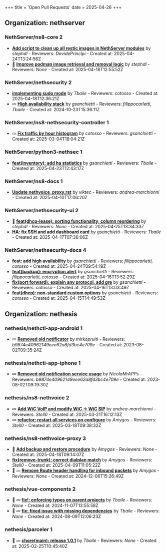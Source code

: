 +++
title = 'Open Pull Requests'
date = 2025-04-26
+++

## Organization: nethserver

### NethServer/ns8-core 2 

-   **[Add script to clean up all restic images in NethServer modules](https://github.com/NethServer/ns8-core/pull/869)** by *stephdl* - Reviewers: *DavidePrincipi* - Created at: 2025-04-24T13:24:56Z
- :eyes:  **[Improve podman image retrieval and removal logic](https://github.com/NethServer/ns8-core/pull/867)** by *stephdl* - Reviewers: *None* - Created at: 2025-04-18T12:55:52Z

### NethServer/nethsecurity 2 

-   **[implementing sudo mode](https://github.com/NethServer/nethsecurity/pull/1184)** by *Tbaile* - Reviewers: *cotosso* - Created at: 2025-04-18T12:36:21Z
-  :zzz: **[High availability stack](https://github.com/NethServer/nethsecurity/pull/871)** by *gsanchietti* - Reviewers: *filippocarletti, Tbaile* - Created at: 2024-10-23T15:36:11Z

### NethServer/ns8-nethsecurity-controller 1 

-  :zzz: **[Fix traffic by hour histogram](https://github.com/NethServer/ns8-nethsecurity-controller/pull/78)** by *cotosso* - Reviewers: *gsanchietti* - Created at: 2025-03-04T18:04:21Z

### NethServer/python3-nethsec 1 

-   **[feat(inventory): add ha statistics](https://github.com/NethServer/python3-nethsec/pull/98)** by *gsanchietti* - Reviewers: *Tbaile* - Created at: 2025-04-23T12:43:17Z

### NethServer/ns8-docs 1 

-   **[Update nethvoice_proxy.rst](https://github.com/NethServer/ns8-docs/pull/157)** by *viktec* - Reviewers: *andrea-marchionni* - Created at: 2025-04-10T17:06:20Z

### NethServer/nethsecurity-ui 2 

- :eyes:  **[feat(dhcp-lease): sorting functionality, column reordering](https://github.com/NethServer/nethsecurity-ui/pull/535)** by *stephdl* - Reviewers: *None* - Created at: 2025-04-25T13:34:33Z
-   **[HA: fix SSH and add dashboard card](https://github.com/NethServer/nethsecurity-ui/pull/533)** by *gsanchietti* - Reviewers: *Tbaile* - Created at: 2025-04-17T07:36:06Z

### NethServer/nethsecurity-docs 4 

-   **[feat: add high availability](https://github.com/NethServer/nethsecurity-docs/pull/163)** by *gsanchietti* - Reviewers: *filippocarletti, cotosso* - Created at: 2025-04-24T09:54:19Z
-   **[feat(backup): encryption alert](https://github.com/NethServer/nethsecurity-docs/pull/162)** by *gsanchietti* - Reviewers: *filippocarletti, cotosso* - Created at: 2025-04-16T13:52:29Z
-   **[fix(port forward): explain any protocol, add gre](https://github.com/NethServer/nethsecurity-docs/pull/161)** by *gsanchietti* - Reviewers: *cotosso* - Created at: 2025-04-16T13:03:49Z
-   **[feat(dhcp): non-standard custom options](https://github.com/NethServer/nethsecurity-docs/pull/160)** by *gsanchietti* - Reviewers: *cotosso* - Created at: 2025-04-15T14:49:53Z

## Organization: nethesis

### nethesis/nethcti-app-android 1 

-  :zzz: **[Removed old notificator](https://github.com/nethesis/nethcti-app-android/pull/30)** by *mirkopruiti* - Reviewers: *b9874e40962149eee62a8fd3bc4e709e* - Created at: 2023-08-02T09:35:24Z

### nethesis/nethcti-app-iphone 1 

-  :zzz: **[Removed old notification service usage](https://github.com/nethesis/nethcti-app-iphone/pull/37)** by *NicolaMrAPPs* - Reviewers: *b9874e40962149eee62a8fd3bc4e709e* - Created at: 2023-08-02T09:19:30Z

### nethesis/ns8-nethvoice 2 

-  :zzz: **[Add WiC VoIP and modify WiC -> WiC SIP](https://github.com/nethesis/ns8-nethvoice/pull/411)** by *andrea-marchionni* - Reviewers: *Stell0* - Created at: 2025-03-21T16:12:13Z
-  :zzz: **[refactor: restart all services on configure](https://github.com/nethesis/ns8-nethvoice/pull/406)** by *Amygos* - Reviewers: *Stell0* - Created at: 2025-03-18T09:38:32Z

### nethesis/ns8-nethvoice-proxy 3 

- :eyes:  **[Add backup and restore procedure](https://github.com/nethesis/ns8-nethvoice-proxy/pull/62)** by *Amygos* - Reviewers: *None* - Created at: 2025-04-18T09:14:07Z
-   **[fix(remove-trunk): correct dialplan match](https://github.com/nethesis/ns8-nethvoice-proxy/pull/61)** by *Amygos* - Reviewers: *Stell0* - Created at: 2025-04-09T11:05:22Z
- :eyes: :zzz: **[Remove Route header handling for inbound packets](https://github.com/nethesis/ns8-nethvoice-proxy/pull/49)** by *Amygos* - Reviewers: *None* - Created at: 2024-12-06T15:26:49Z

### nethesis/vue-components 2 

- :eyes: :zzz: **[fix!: enforcing types on parent projects](https://github.com/nethesis/vue-components/pull/81)** by *Tbaile* - Reviewers: *None* - Created at: 2024-11-07T13:55:58Z
- :eyes: :zzz: **[fix: fixed issue with missing dependencies](https://github.com/nethesis/vue-components/pull/70)** by *Tbaile* - Reviewers: *None* - Created at: 2024-08-09T12:06:23Z

### nethesis/parceler 1 

- :eyes: :zzz: **[chore(main): release 1.0.1](https://github.com/nethesis/parceler/pull/21)** by *Tbaile* - Reviewers: *None* - Created at: 2025-02-25T10:45:40Z


